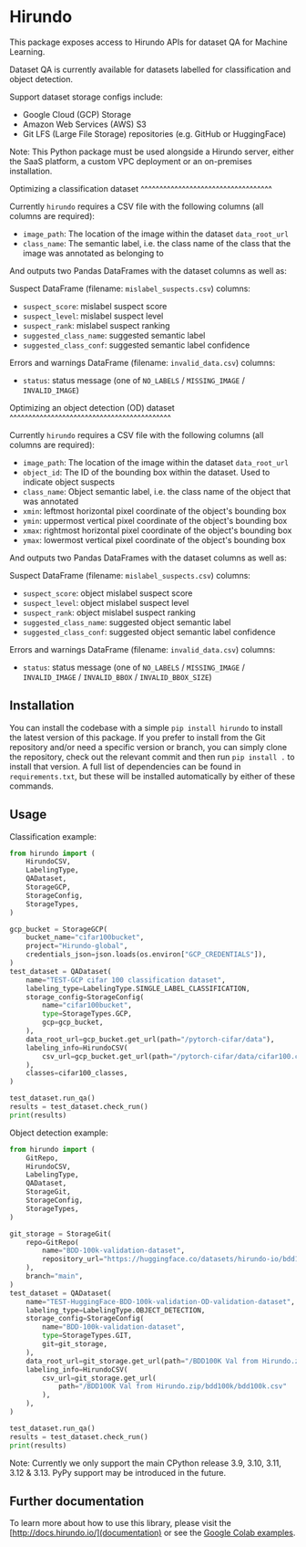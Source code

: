 # Hirundo

This package exposes access to Hirundo APIs for dataset QA for Machine Learning.

Dataset QA is currently available for datasets labelled for classification and object detection.

Support dataset storage configs include:

- Google Cloud (GCP) Storage
- Amazon Web Services (AWS) S3
- Git LFS (Large File Storage) repositories (e.g. GitHub or HuggingFace)

Note: This Python package must be used alongside a Hirundo server, either the SaaS platform, a custom VPC deployment or an on-premises installation.

Optimizing a classification dataset
^^^^^^^^^^^^^^^^^^^^^^^^^^^^^^^^^^^

Currently `hirundo` requires a CSV file with the following columns (all columns are required):

- `image_path`: The location of the image within the dataset `data_root_url`
- `class_name`: The semantic label, i.e. the class name of the class that the image was annotated as belonging to

And outputs two Pandas DataFrames with the dataset columns as well as:

Suspect DataFrame (filename: `mislabel_suspects.csv`) columns:

- ``suspect_score``: mislabel suspect score
- ``suspect_level``: mislabel suspect level
- ``suspect_rank``: mislabel suspect ranking
- ``suggested_class_name``: suggested semantic label
- ``suggested_class_conf``: suggested semantic label confidence

Errors and warnings DataFrame (filename: `invalid_data.csv`) columns:

   - ``status``: status message (one of ``NO_LABELS`` / ``MISSING_IMAGE`` / ``INVALID_IMAGE``)

Optimizing an object detection (OD) dataset
^^^^^^^^^^^^^^^^^^^^^^^^^^^^^^^^^^^^^^^^^^^

Currently ``hirundo`` requires a CSV file with the following columns (all columns are required):

- ``image_path``: The location of the image within the dataset ``data_root_url``
- ``object_id``: The ID of the bounding box within the dataset. Used to indicate object suspects
- ``class_name``: Object semantic label, i.e. the class name of the object that was annotated
- ``xmin``: leftmost horizontal pixel coordinate of the object's bounding box
- ``ymin``: uppermost vertical pixel coordinate of the object's bounding box
- ``xmax``: rightmost horizontal pixel coordinate of the object's bounding box
- ``ymax``: lowermost vertical pixel coordinate of the object's bounding box


And outputs two Pandas DataFrames with the dataset columns as well as:

Suspect DataFrame (filename: `mislabel_suspects.csv`) columns:

- ``suspect_score``: object mislabel suspect score
- ``suspect_level``: object mislabel suspect level
- ``suspect_rank``: object mislabel suspect ranking
- ``suggested_class_name``: suggested object semantic label
- ``suggested_class_conf``: suggested object semantic label confidence

Errors and warnings DataFrame (filename: `invalid_data.csv`) columns:
   - ``status``: status message (one of ``NO_LABELS`` / ``MISSING_IMAGE`` / ``INVALID_IMAGE`` / ``INVALID_BBOX`` / ``INVALID_BBOX_SIZE``)

## Installation

You can install the codebase with a simple `pip install hirundo` to install the latest version of this package. If you prefer to install from the Git repository and/or need a specific version or branch, you can simply clone the repository, check out the relevant commit and then run `pip install .` to install that version. A full list of dependencies can be found in `requirements.txt`, but these will be installed automatically by either of these commands.

## Usage

Classification example:

```python
from hirundo import (
    HirundoCSV,
    LabelingType,
    QADataset,
    StorageGCP,
    StorageConfig,
    StorageTypes,
)

gcp_bucket = StorageGCP(
    bucket_name="cifar100bucket",
    project="Hirundo-global",
    credentials_json=json.loads(os.environ["GCP_CREDENTIALS"]),
)
test_dataset = QADataset(
    name="TEST-GCP cifar 100 classification dataset",
    labeling_type=LabelingType.SINGLE_LABEL_CLASSIFICATION,
    storage_config=StorageConfig(
        name="cifar100bucket",
        type=StorageTypes.GCP,
        gcp=gcp_bucket,
    ),
    data_root_url=gcp_bucket.get_url(path="/pytorch-cifar/data"),
    labeling_info=HirundoCSV(
        csv_url=gcp_bucket.get_url(path="/pytorch-cifar/data/cifar100.csv"),
    ),
    classes=cifar100_classes,
)

test_dataset.run_qa()
results = test_dataset.check_run()
print(results)
```

Object detection example:

```python
from hirundo import (
    GitRepo,
    HirundoCSV,
    LabelingType,
    QADataset,
    StorageGit,
    StorageConfig,
    StorageTypes,
)

git_storage = StorageGit(
    repo=GitRepo(
        name="BDD-100k-validation-dataset",
        repository_url="https://huggingface.co/datasets/hirundo-io/bdd100k-validation-only",
    ),
    branch="main",
)
test_dataset = QADataset(
    name="TEST-HuggingFace-BDD-100k-validation-OD-validation-dataset",
    labeling_type=LabelingType.OBJECT_DETECTION,
    storage_config=StorageConfig(
        name="BDD-100k-validation-dataset",
        type=StorageTypes.GIT,
        git=git_storage,
    ),
    data_root_url=git_storage.get_url(path="/BDD100K Val from Hirundo.zip/bdd100k"),
    labeling_info=HirundoCSV(
        csv_url=git_storage.get_url(
            path="/BDD100K Val from Hirundo.zip/bdd100k/bdd100k.csv"
        ),
    ),
)

test_dataset.run_qa()
results = test_dataset.check_run()
print(results)
```

Note: Currently we only support the main CPython release 3.9, 3.10, 3.11, 3.12 & 3.13. PyPy support may be introduced in the future.

## Further documentation

To learn more about how to use this library, please visit the [http://docs.hirundo.io/](documentation) or see the [Google Colab examples](https://github.com/Hirundo-io/hirundo-client/tree/main/notebooks).
